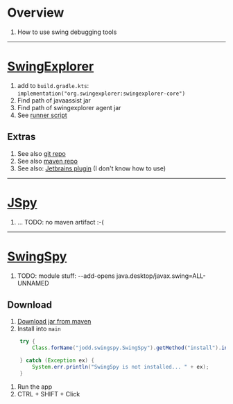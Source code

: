 # Overview
1. How to use swing debugging tools


--------
# [SwingExplorer](https://github.com/swingexplorer/swingexplorer)
1. add to `build.gradle.kts`: `implementation("org.swingexplorer:swingexplorer-core")`
1. Find path of javaassist jar
1. Find path of swingexplorer agent jar
1. See [runner script](../bash/examples/jvm/run_with_swingexplorer.sh)

## Extras
1. See also [git repo](https://github.com/swingexplorer/swingexplorer/tree/master)
1. See also [maven repo](https://mvnrepository.com/artifact/org.swingexplorer/swingexplorer-core/1.7.0)
1. See also: [Jetbrains plugin](https://plugins.jetbrains.com/plugin/8385-swingexplorer-integration-v2) (I don't know how to use)



--------
# [JSpy](https://github.com/nokia/jspy)
1. ... TODO: no maven artifact :-(


--------
# [SwingSpy](https://github.com/igr/swingspy)
1. TODO: module stuff: --add-opens java.desktop/javax.swing=ALL-UNNAMED

## Download
1. [Download jar from maven](https://mvnrepository.com/artifact/org.jodd/jodd-swingspy/3.9)
1. Install into `main`
```java
    try {
        Class.forName("jodd.swingspy.SwingSpy").getMethod("install").invoke(null);

    } catch (Exception ex) {
        System.err.println("SwingSpy is not installed... " + ex);
    }
```
1. Run the app
1. CTRL + SHIFT + Click

